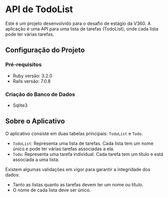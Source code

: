 # API de TodoList

Este é um projeto desenvolvido para o desafio de estágio da V360. A aplicação é uma API para uma lista de tarefas (TodoList), onde cada lista pode ter várias tarefas.

## Configuração do Projeto

### Pré-requisitos

- Ruby versão: 3.2.0
- Rails versão: 7.0.8

### Criação do Banco de Dados

- Sqlite3

## Sobre o Aplicativo

O aplicativo consiste em duas tabelas principais: `TodoList` e `Todo`.

- `TodoList`: Representa uma lista de tarefas. Cada lista tem um nome único e pode ter várias tarefas associadas a ela.
- `Todo`: Representa uma tarefa individual. Cada tarefa tem um título e está associada a uma lista.

Existem algumas validações em vigor para garantir a integridade dos dados:

- Tanto as listas quanto as tarefas devem ter um nome ou título.
- O nome de cada lista deve ser único.